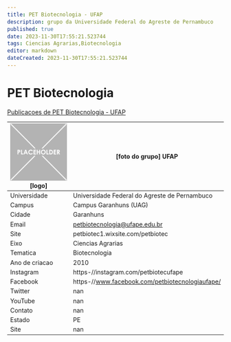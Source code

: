 ```yaml
---
title: PET Biotecnologia - UFAP
description: grupo da Universidade Federal do Agreste de Pernambuco
published: true
date: 2023-11-30T17:55:21.523744
tags: Ciencias Agrarias,Biotecnologia
editor: markdown
dateCreated: 2023-11-30T17:55:21.523744
---
```


# PET Biotecnologia

[Publicacoes de PET Biotecnologia - UFAP](/atividade/230PETBiotecnologiaUFAP/feed.md)

| ![placeholder.png](/placeholder.png) [logo] | [foto do grupo] UFAP         |
| ------------------------------------------- | ------------------------------------------------- |
| Universidade                                | Universidade Federal do Agreste de Pernambuco      |
| Campus                                      | Campus Garanhuns (UAG)            |
| Cidade                                      | Garanhuns             |
| Email                                       | petbiotecnologia@ufape.edu.br             |
| Site                                        | petbiotec1.wixsite.com/petbiotec              |
| Eixo                                        | Ciencias Agrarias              |
| Tematica                                    | Biotecnologia          |
| Ano de criacao                              | 2010        |
| Instagram                                   | https-//instagram.com/petbiotecufape         |
| Facebook                                    | https-//www.facebook.com/petbiotecnologiaufape/          |
| Twitter                                     | nan           |
| YouTube                                     | nan           |
| Contato                                     | nan         |
| Estado                                      |  PE            |
| Site                                        | nan |
